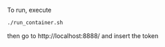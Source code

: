 To run, execute
```bash
./run_container.sh
```
then go to http://localhost:8888/ and insert the token
